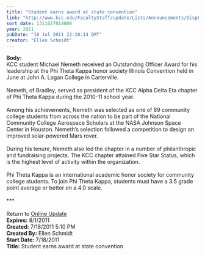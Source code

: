 ```yaml
---
title: "Student earns award at state convention"
link: "http://www.kcc.edu/FacultyStaff/update/Lists/Announcements/DispForm.aspx?ID=381"
sort_date: 1311027014000
year: 2011
pubDate: "18 Jul 2011 22:10:14 GMT"
creator: "Ellen Schmidt"
---
```


<div><b>Body:</b> <div class="ExternalClass50BA4C1D77C24B75AEAA4DBB4745391E">
<div>KCC student Michael Nemeth received an Outstanding Officer Award for his leadership at the Phi Theta Kappa honor society Illinois Convention held in June at John A. Logan College in Carterville.</div>
<div><br />Nemeth, of Bradley, served as president of the KCC Alpha Delta Eta chapter of Phi Theta Kappa during the 2010-11 school year. </div>
<div><br />Among his achievements, Nemeth was selected as one of 89 community college students from across the nation to be part of the National Community College Aerospace Scholars at the NASA Johnson Space Center in Houston. Nemeth’s selection followed a competition to design an improved solar-powered Mars rover.</div>
<div><br />During his tenure, Nemeth also led the chapter in a number of philanthropic and fundraising projects. The KCC chapter attained Five Star Status, which is the highest level of activity within the organization.</div>
<div><br />Phi Theta Kappa is an international academic honor society for community college students. To join Phi Theta Kappa, students must have a 3.5 grade point average or better on a 4.0 scale.</div>
<div> </div>
<div>***</div>
<div> </div>
<div>Return to <a href="/FacultyStaff/update/Pages/dailyupdate.aspx">Online Update</a></div></div></div>
<div><b>Expires:</b> 8/1/2011</div>
<div><b>Created:</b> 7/18/2011 5:10 PM</div>
<div><b>Created By:</b> Ellen Schmidt</div>
<div><b>Start Date:</b> 7/18/2011</div>
<div><b>Title:</b> Student earns award at state convention</div>
